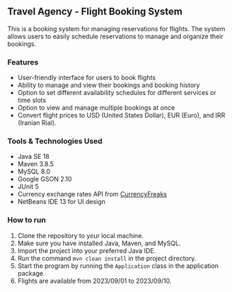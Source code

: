 ## **Travel Agency - Flight Booking System**
This is a booking system for managing reservations for flights.
The system allows users to easily schedule reservations to manage and organize their bookings.

### **Features**
- User-friendly interface for users to book flights
- Ability to manage and view their bookings and booking history
- Option to set different availability schedules for different services or time slots
- Option to view and manage multiple bookings at once
- Convert flight prices to USD (United States Dollar), EUR (Euro), and IRR (Iranian Rial).

### **Tools & Technologies Used**

- Java SE 18
- Maven 3.8.5
- MySQL 8.0
- Google GSON 2.10
- JUnit 5
- Currency exchange rates API from [CurrencyFreaks](https://currencyfreaks.com/)
- NetBeans IDE 13 for UI design


### **How to run**
1. Clone the repository to your local machine.
2. Make sure you have installed Java, Maven, and MySQL.
3. Import the project into your preferred Java IDE.
4. Run the command `mvn clean install` in the project directory.
5. Start the program by running the `Application` class in the application package.
6. Flights are available from 2023/09/01 to 2023/09/10.
